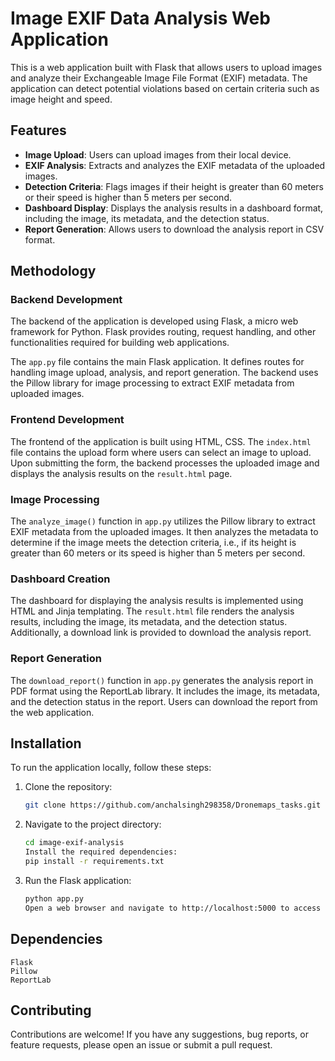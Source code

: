 # Image EXIF Data Analysis Web Application

This is a web application built with Flask that allows users to upload images and analyze their Exchangeable Image File Format (EXIF) metadata. The application can detect potential violations based on certain criteria such as image height and speed.

## Features

- **Image Upload**: Users can upload images from their local device.
- **EXIF Analysis**: Extracts and analyzes the EXIF metadata of the uploaded images.
- **Detection Criteria**: Flags images if their height is greater than 60 meters or their speed is higher than 5 meters per second.
- **Dashboard Display**: Displays the analysis results in a dashboard format, including the image, its metadata, and the detection status.
- **Report Generation**: Allows users to download the analysis report in CSV format.

## Methodology

### Backend Development

The backend of the application is developed using Flask, a micro web framework for Python. Flask provides routing, request handling, and other functionalities required for building web applications.

The `app.py` file contains the main Flask application. It defines routes for handling image upload, analysis, and report generation. The backend uses the Pillow library for image processing to extract EXIF metadata from uploaded images.

### Frontend Development

The frontend of the application is built using HTML, CSS. The `index.html` file contains the upload form where users can select an image to upload. Upon submitting the form, the backend processes the uploaded image and displays the analysis results on the `result.html` page.

### Image Processing

The `analyze_image()` function in `app.py` utilizes the Pillow library to extract EXIF metadata from the uploaded images. It then analyzes the metadata to determine if the image meets the detection criteria, i.e., if its height is greater than 60 meters or its speed is higher than 5 meters per second.

### Dashboard Creation

The dashboard for displaying the analysis results is implemented using HTML and Jinja templating. The `result.html` file renders the analysis results, including the image, its metadata, and the detection status. Additionally, a download link is provided to download the analysis report.

### Report Generation

The `download_report()` function in `app.py` generates the analysis report in PDF format using the ReportLab library. It includes the image, its metadata, and the detection status in the report. Users can download the report from the web application.

## Installation

To run the application locally, follow these steps:

1. Clone the repository:

   ```bash
   git clone https://github.com/anchalsingh298358/Dronemaps_tasks.git  
   ``` 
2. Navigate to the project directory:
    ```bash 
    cd image-exif-analysis
    Install the required dependencies:
    pip install -r requirements.txt
    ```
3. Run the Flask application:
    ```bash
    python app.py
    Open a web browser and navigate to http://localhost:5000 to access the application.
    ```
## Dependencies
    Flask
    Pillow
    ReportLab
## Contributing
Contributions are welcome! If you have any suggestions, bug reports, or feature requests, please open an issue or submit a pull request.